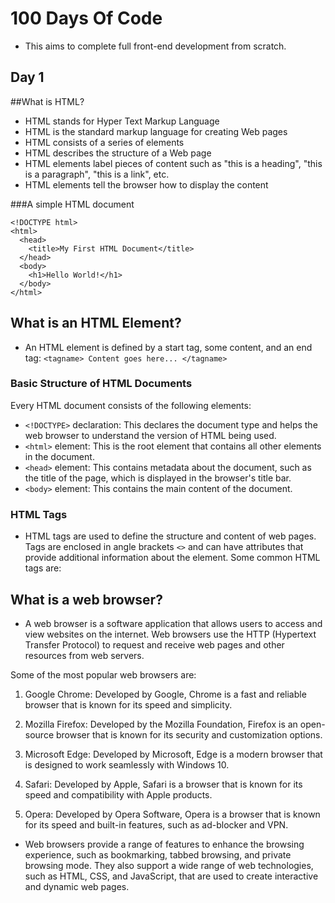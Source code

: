 # 100 Days Of Code

* This aims to complete full front-end development from scratch.

 ## **Day 1**

##What is HTML?

* HTML stands for Hyper Text Markup Language
* HTML is the standard markup language for creating Web pages
* HTML consists of a series of elements
* HTML describes the structure of a Web page
* HTML elements label pieces of content such as "this is a heading", "this is a paragraph", "this is a link", etc.
* HTML elements tell the browser how to display the content

###A simple HTML document

```
<!DOCTYPE html>
<html>
  <head>
    <title>My First HTML Document</title>
  </head>
  <body>
    <h1>Hello World!</h1>
  </body>
</html>
```
## What is an HTML Element?
* An HTML element is defined by a start tag, some content, and an end tag:
`<tagname> Content goes here... </tagname>`


### Basic Structure of HTML Documents
Every HTML document consists of the following elements:

* `<!DOCTYPE>` declaration: This declares the document type and helps the web browser to understand the version of HTML being used.
* `<html>` element: This is the root element that contains all other elements in the document.
* `<head>` element: This contains metadata about the document, such as the title of the page, which is displayed in the browser's title bar.
* `<body>` element: This contains the main content of the document.

### HTML Tags
* HTML tags are used to define the structure and content of web pages. Tags are enclosed in angle brackets `<>` and can have attributes that provide additional information about the element. Some common HTML tags are:

## What is a web browser?
* A web browser is a software application that allows users to access and view websites on the internet. Web browsers use the HTTP (Hypertext Transfer Protocol) to request and receive web pages and other resources from web servers.

Some of the most popular web browsers are:

1. Google Chrome: Developed by Google, Chrome is a fast and reliable browser that is known for its speed and simplicity.

2. Mozilla Firefox: Developed by the Mozilla Foundation, Firefox is an open-source browser that is known for its security and customization options.

3. Microsoft Edge: Developed by Microsoft, Edge is a modern browser that is designed to work seamlessly with Windows 10.

4. Safari: Developed by Apple, Safari is a browser that is known for its speed and compatibility with Apple products.

5. Opera: Developed by Opera Software, Opera is a browser that is known for its speed and built-in features, such as ad-blocker and VPN.

* Web browsers provide a range of features to enhance the browsing experience, such as bookmarking, tabbed browsing, and private browsing mode. They also support a wide range of web technologies, such as HTML, CSS, and JavaScript, that are used to create interactive and dynamic web pages.












